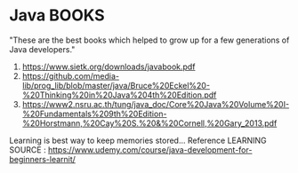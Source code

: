 # Java BOOKS 
"These are the best books which helped to grow up for a few generations of Java developers." 
1) https://www.sietk.org/downloads/javabook.pdf
2) https://github.com/media-lib/prog_lib/blob/master/java/Bruce%20Eckel%20-%20Thinking%20in%20Java%204th%20Edition.pdf
3) https://www2.nsru.ac.th/tung/java_doc/Core%20Java%20Volume%20I-%20Fundamentals%209th%20Edition-%20Horstmann,%20Cay%20S.%20&%20Cornell,%20Gary_2013.pdf

Learning is best way to keep memories stored...
Reference LEARNING SOURCE : https://www.udemy.com/course/java-development-for-beginners-learnit/
